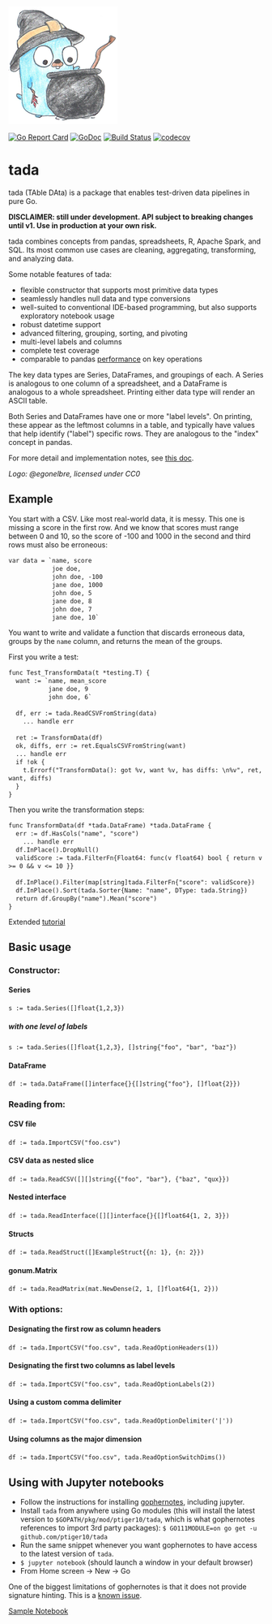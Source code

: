 ![tada logo](logo.png)

[![Go Report Card](https://goreportcard.com/badge/github.com/ptiger10/tada)](https://goreportcard.com/report/github.com/ptiger10/tada) 
[![GoDoc](https://godoc.org/github.com/ptiger10/tada?status.svg)](https://godoc.org/github.com/ptiger10/tada) 
[![Build Status](https://travis-ci.org/ptiger10/tada.svg?branch=master)](https://travis-ci.org/ptiger10/tada)
[![codecov](https://codecov.io/gh/ptiger10/tada/branch/master/graph/badge.svg)](https://codecov.io/gh/ptiger10/tada)

# tada
tada (TAble DAta) is a package that enables test-driven data pipelines in pure Go.

**DISCLAIMER: still under development. API subject to breaking changes until v1. Use in production at your own risk.**

tada combines concepts from pandas, spreadsheets, R, Apache Spark, and SQL.
Its most common use cases are cleaning, aggregating, transforming, and analyzing data.

Some notable features of tada:
* flexible constructor that supports most primitive data types
* seamlessly handles null data and type conversions
* well-suited to conventional IDE-based programming, but also supports exploratory notebook usage
* robust datetime support
* advanced filtering, grouping, sorting, and pivoting
* multi-level labels and columns
* complete test coverage
* comparable to pandas [performance](comparison_summary.txt) on key operations

The key data types are Series, DataFrames, and groupings of each.
A Series is analogous to one column of a spreadsheet, and a DataFrame is analogous to a whole spreadsheet.
Printing either data type will render an ASCII table.

Both Series and DataFrames have one or more "label levels".
On printing, these appear as the leftmost columns in a table, and typically have values that help identify ("label") specific rows.
They are analogous to the "index" concept in pandas.

For more detail and implementation notes, see [this doc](https://docs.google.com/document/d/18DvZzd6Tg6Bz0SX0fY2SrXOjE8d9xDhU6bDEnaIc_rM/edit?usp=sharing).

*Logo: @egonelbre, licensed under CC0*

## Example
You start with a CSV. Like most real-world data, it is messy. This one is missing a score in the first row. And we know that scores must range between 0 and 10, so the score of -100 and 1000 in the second and third rows must also be erroneous:
```
var data = `name, score
            joe doe,
            john doe, -100
            jane doe, 1000
            john doe, 5
            jane doe, 8
            john doe, 7
            jane doe, 10`
```
You want to write and validate a function that discards erroneous data, groups by the `name` column, and returns the mean of the groups. 

First you write a test:
```
func Test_TransformData(t *testing.T) {
  want := `name, mean_score
           jane doe, 9
           john doe, 6`

  df, err := tada.ReadCSVFromString(data)
    ... handle err

  ret := TransformData(df)
  ok, diffs, err := ret.EqualsCSVFromString(want)
  ... handle err
  if !ok {
    t.Errorf("TransformData(): got %v, want %v, has diffs: \n%v", ret, want, diffs)
  }
}
```

Then you write the transformation steps:
```
func TransformData(df *tada.DataFrame) *tada.DataFrame {
  err := df.HasCols("name", "score")
    ... handle err
  df.InPlace().DropNull()
  validScore := tada.FilterFn{Float64: func(v float64) bool { return v >= 0 && v <= 10 }}
	
  df.InPlace().Filter(map[string]tada.FilterFn{"score": validScore})
  df.InPlace().Sort(tada.Sorter{Name: "name", DType: tada.String})
  return df.GroupBy("name").Mean("score")
}
```

Extended [tutorial](tutorial.ipynb)


## Basic usage
### Constructor:
#### Series
`s := tada.Series([]float{1,2,3})`
##### with one level of labels
`s := tada.Series([]float{1,2,3}, []string{"foo", "bar", "baz"})`
#### DataFrame
`df := tada.DataFrame([]interface{}{[]string{"foo"}, []float{2}})`

### Reading from:
#### CSV file
`df := tada.ImportCSV("foo.csv")`
#### CSV data as nested slice
`df := tada.ReadCSV([][]string{{"foo", "bar"}, {"baz", "qux}})`
#### Nested interface
`df := tada.ReadInterface([][]interface{}{[]float64{1, 2, 3}})`
#### Structs
`df := tada.ReadStruct([]ExampleStruct{{n: 1}, {n: 2}})`
#### gonum.Matrix
`df := tada.ReadMatrix(mat.NewDense(2, 1, []float64{1, 2}))`

### With options:
#### Designating the first row as column headers
`df := tada.ImportCSV("foo.csv", tada.ReadOptionHeaders(1))`
#### Designating the first two columns as label levels
`df := tada.ImportCSV("foo.csv", tada.ReadOptionLabels(2))`
#### Using a custom comma delimiter
`df := tada.ImportCSV("foo.csv", tada.ReadOptionDelimiter('|'))`
#### Using columns as the major dimension
`df := tada.ImportCSV("foo.csv", tada.ReadOptionSwitchDims())`

## Using with Jupyter notebooks
* Follow the instructions for installing [gophernotes](https://github.com/gopherdata/gophernotes), including jupyter.
* Install `tada` from anywhere using Go modules (this will install the latest version to `$GOPATH/pkg/mod/ptiger10/tada`, which is what gophernotes references to import 3rd party packages): `$ GO111MODULE=on go get -u github.com/ptiger10/tada`
* Run the same snippet whenever you want gophernotes to have access to the latest version of `tada`. 
* `$ jupyter notebook` (should launch a window in your default browser)
* From Home screen -> New -> Go

One of the biggest limitations of gophernotes is that it does not provide signature hinting. This is a [known issue](https://github.com/gopherdata/gophernotes/issues/173).

[Sample Notebook](tutorial.ipynb)

